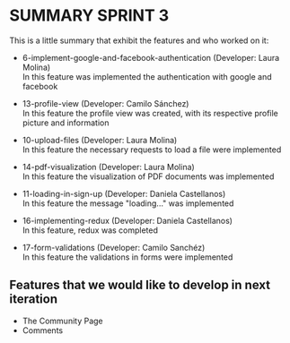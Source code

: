 # SUMMARY SPRINT 3

This is a little summary that exhibit the features and who worked on it:


* 6-implement-google-and-facebook-authentication (Developer: Laura Molina) </br>
In this feature was implemented the authentication with google and facebook

* 13-profile-view (Developer: Camilo Sánchez) </br>
In this feature the profile view was created, with its respective profile picture and information

* 10-upload-files (Developer: Laura Molina) </br>
In this feature the necessary requests to load a file were implemented

* 14-pdf-visualization (Developer: Laura Molina) </br>
In this feature the visualization of PDF documents was implemented

* 11-loading-in-sign-up (Developer: Daniela Castellanos) </br>
In this feature the message "loading..." was implemented

* 16-implementing-redux (Developer: Daniela Castellanos) </br>
In this feature, redux was completed

* 17-form-validations (Developer: Camilo Sanchéz) </br>
In this feature the validations in forms were implemented

## Features that we would like to develop in next iteration

* The Community Page
* Comments

